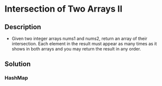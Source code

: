 # Intersection of Two Arrays II

## Description

* Given two integer arrays nums1 and nums2, return an array of their intersection. Each element in the result must appear as many times as it shows in both arrays and you may return the result in any order.

## Solution

### HashMap
